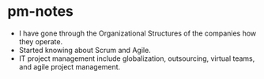 # pm-notes

* I have gone through the Organizational Structures of the companies how they operate.
* Started knowing about Scrum and Agile.
* IT project management include globalization, outsourcing, virtual teams, and agile project management.

